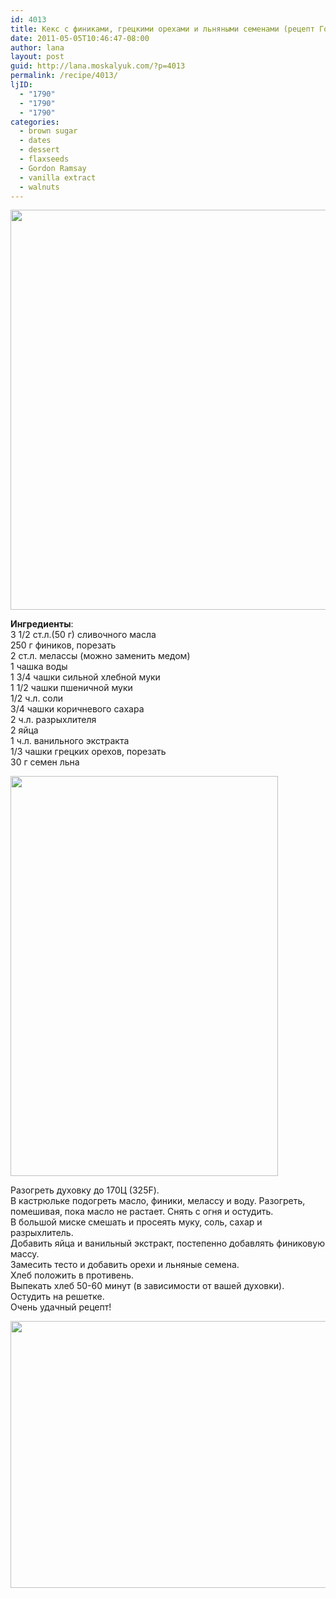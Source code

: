 ```yaml
---
id: 4013
title: Кекс с финиками, грецкими орехами и льняными семенами (рецепт Гордона Рэмзи)
date: 2011-05-05T10:46:47-08:00
author: lana
layout: post
guid: http://lana.moskalyuk.com/?p=4013
permalink: /recipe/4013/
ljID:
  - "1790"
  - "1790"
  - "1790"
categories:
  - brown sugar
  - dates
  - dessert
  - flaxseeds
  - Gordon Ramsay
  - vanilla extract
  - walnuts
---
```

<img loading="lazy" class="alignnone" title="gordon ramsay bread" src="http://farm6.static.flickr.com/5253/5686320134_b41f0e3cb4_z.jpg" alt="" width="515" height="640" />

**Ингредиенты**:  
3 1/2 ст.л.(50 г) сливочного масла  
250 г фиников, порезать  
2 ст.л. мелассы (можно заменить медом)  
1 чашка воды  
1 3/4 чашки сильной хлебной муки  
1 1/2 чашки пшеничной муки  
1/2 ч.л. соли  
3/4 чашки коричневого сахара  
2 ч.л. разрыхлителя  
2 яйца  
1 ч.л. ванильного экстракта  
1/3 чашки грецких орехов, порезать  
30 г семен льна

<img loading="lazy" class="alignnone" title="keks" src="http://farm6.static.flickr.com/5023/5686310330_4c0574ebbc_z.jpg" alt="" width="428" height="640" /> 

Разогреть духовку до 170Ц (325F).  
В кастрюльке подогреть масло, финики, мелассу и воду. Разогреть, помешивая, пока масло не растает. Снять с огня и остудить.  
В большой миске смешать и просеять муку, соль, сахар и разрыхлитель.  
Добавить яйца и ванильный экстракт, постепенно добавлять финиковую массу.  
Замесить тесто и добавить орехи и льняные семена.  
Хлеб положить в противень.  
Выпекать хлеб 50-60 минут (в зависимости от вашей духовки).  
Остудить на решетке.  
Очень удачный рецепт!

<img loading="lazy" class="alignnone" title="keks" src="http://farm6.static.flickr.com/5288/5686333880_81cee5005c_z.jpg" alt="" width="640" height="427" />
